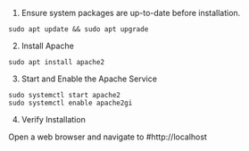 1. Ensure system packages are up-to-date before installation.

```
sudo apt update && sudo apt upgrade
```
2. Install Apache

```
sudo apt install apache2 

```
3. Start and Enable the Apache Service

```
sudo systemctl start apache2  
sudo systemctl enable apache2gi

```

4. Verify Installation

Open a web browser and navigate to #http://localhost
